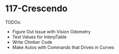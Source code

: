 # 117-Crescendo

TODOs:

* Figure Out Issue with Vision Odometry
* Test Values for InterpTable
* Write Climber Code
* Make Autos with Commands that Drives in Curves